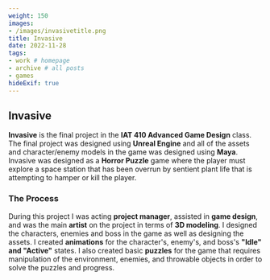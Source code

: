 ```yaml
---
weight: 150
images:
- /images/invasivetitle.png
title: Invasive
date: 2022-11-28
tags:
- work # homepage
- archive # all posts
- games
hideExif: true
---
```


## Invasive

**Invasive** is the final project in the **IAT 410 Advanced Game Design** class. The final project was designed using **Unreal Engine** and all of the assets and character/enemy models in the game was designed using **Maya**. Invasive was designed as a **Horror Puzzle** game where the player must explore a space station that has been overrun by sentient plant life that is attempting to hamper or kill the player.


### The Process

During this project I was acting **project manager**, assisted in **game design**, and was the main **artist** on the project in terms of **3D modeling**. I designed the characters, enemies and boss in the game as well as designing the assets. I created **animations** for the character's, enemy's, and boss's **"Idle" and "Active"** states. I also created basic **puzzles** for the game that requires manipulation of the environment, enemies, and throwable objects in order to solve the puzzles and progress.

